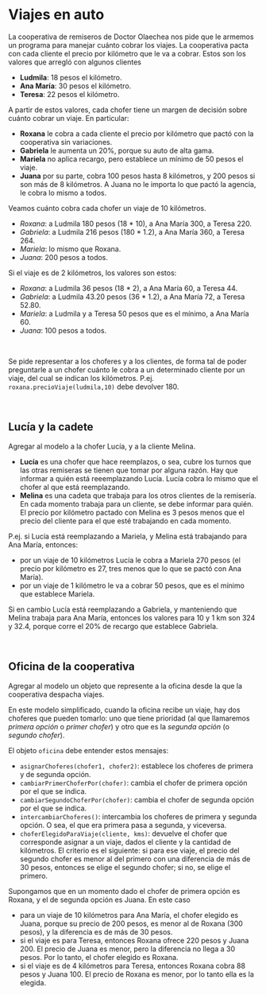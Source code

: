 # Viajes en auto

La cooperativa de remiseros de Doctor Olaechea nos pide que le armemos un programa para manejar cuánto cobrar los viajes.
La cooperativa pacta con cada cliente el precio por kilómetro que le va a cobrar. Estos son los valores que arregló con algunos clientes
- **Ludmila**: 18 pesos el kilómetro.
- **Ana María**: 30 pesos el kilómetro.
- **Teresa**: 22 pesos el kilómetro.

A partir de estos valores, cada chofer tiene un margen de decisión sobre cuánto cobrar un viaje. En particular:
- **Roxana** le cobra a cada cliente el precio por kilómetro que pactó con la cooperativa sin variaciones.
- **Gabriela** le aumenta un 20%, porque su auto de alta gama. 
- **Mariela** no aplica recargo, pero establece un mínimo de 50 pesos el viaje.
- **Juana** por su parte, cobra 100 pesos hasta 8 kilómetros, y 200 pesos si son más de 8 kilómetros. A Juana no le importa lo que pactó la agencia, le cobra lo mismo a todos.

Veamos cuánto cobra cada chofer un viaje de 10 kilómetros.
- _Roxana_: a Ludmila 180 pesos (18 * 10), a Ana María 300, a Teresa 220.
- _Gabriela_: a Ludmila 216 pesos (180 * 1.2), a Ana María 360, a Teresa 264.
- _Mariela_: lo mismo que Roxana.
- _Juana_: 200 pesos a todos. 

Si el viaje es de 2 kilómetros, los valores son estos:
- _Roxana_: a Ludmila 36 pesos (18 * 2), a Ana María 60, a Teresa 44.
- _Gabriela_: a Ludmila 43.20 pesos (36 * 1.2), a Ana María 72, a Teresa 52.80.
- _Mariela_: a Ludmila y a Teresa 50 pesos que es el mínimo, a Ana María 60. 
- _Juana_: 100 pesos a todos. 

<br>

Se pide representar a los choferes y a los clientes, de forma tal de poder preguntarle a un chofer cuánto le cobra a un determinado cliente por un viaje, del cual se indican los kilómetros.
P.ej. `roxana.precioViaje(ludmila,10)` debe devolver 180.

<br>

## Lucía y la cadete

Agregar al modelo a la chofer Lucía, y a la cliente Melina.
- **Lucía** es una chofer que hace reemplazos, o sea, cubre los turnos que las otras remiseras se tienen que tomar por alguna razón.
Hay que informar a quién está reeemplazando Lucía.
Lucía cobra lo mismo que el chofer al que está reemplazando.
- **Melina** es una cadeta que trabaja para los otros clientes de la remisería. En cada momento trabaja para un cliente, se debe informar para quién. El precio por kilómetro pactado con Melina es 3 pesos menos que el precio del cliente para el que esté trabajando en cada momento.

P.ej. si Lucía está reemplazando a Mariela, y Melina está trabajando para Ana María, entonces:
- por un viaje de 10 kilómetros Lucía le cobra a Mariela 270 pesos (el precio por kilómetro es 27, tres menos que lo que se pactó con Ana María).
- por un viaje de 1 kilómetro le va a cobrar 50 pesos, que es el mínimo que establece Mariela.

Si en cambio Lucía está reemplazando a Gabriela, y manteniendo que Melina trabaja para Ana María, entonces los valores para 10 y 1 km son 324 y 32.4, porque corre el 20% de recargo que establece Gabriela.  
  

<br>

## Oficina de la cooperativa

Agregar al modelo un objeto que represente a la oficina desde la que la cooperativa despacha viajes.

En este modelo simplificado, cuando la oficina recibe un viaje, hay dos choferes que pueden tomarlo: uno que tiene prioridad (al que llamaremos _primera opción_ o _primer chofer_) y otro que es la _segunda opción_ (o _segundo chofer_).

El objeto `oficina` debe entender estos mensajes:
- `asignarChoferes(chofer1, chofer2)`: establece los choferes de primera y de segunda opción.
- `cambiarPrimerChoferPor(chofer)`: cambia el chofer de primera opción por el que se indica.
- `cambiarSegundoChoferPor(chofer)`: cambia el chofer de segunda opción por el que se indica.
- `intercambiarChoferes()`: intercambia los choferes de primera y segunda opción. O sea, el que era primera pasa a segunda, y viceversa.
- `choferElegidoParaViaje(cliente, kms)`: devuelve el chofer que corresponde asignar a un viaje, dados el cliente y la cantidad de kilómetros. 
  El criterio es el siguiente: si para ese viaje, el precio del segundo chofer es menor al del primero con una diferencia de más de 30 pesos, entonces se elige el segundo chofer; si no, se elige el primero.
  
Supongamos que en un momento dado el chofer de primera opción es Roxana, y el de segunda opción es Juana. En este caso
- para un viaje de 10 kilómetros para Ana María, el chofer elegido es Juana, porque su precio de 200 pesos, es menor al de Roxana (300 pesos), y la diferencia es de más de 30 pesos.
- si el viaje es para Teresa, entonces Roxana ofrece 220 pesos y Juana 200. El precio de Juana es menor, pero la diferencia no llega a 30 pesos. Por lo tanto, el chofer elegido es Roxana.
- si el viaje es de 4 kilómetros para Teresa, entonces Roxana cobra 88 pesos y Juana 100. El precio de Roxana es menor, por lo tanto ella es la elegida.  